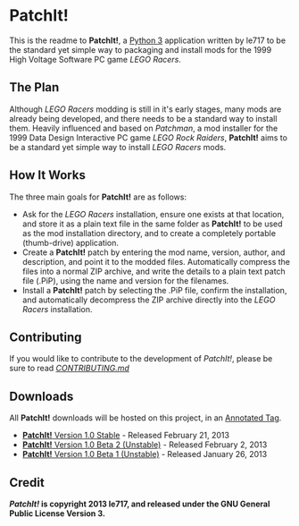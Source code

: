 PatchIt!
========

This is the readme to **PatchIt!**, a [Python 3](http://www.python.org) application written by le717 to be the standard yet simple way to
packaging and install mods for the 1999 High Voltage Software PC game *LEGO Racers*.

The Plan
--------

Although *LEGO Racers* modding is still in it's early stages, many mods are already being developed, and there 
needs to be a standard way to install them. Heavily influenced and based on *Patchman*, a mod installer for 
the 1999 Data Design Interactive PC game *LEGO Rock Raiders*, **PatchIt!** aims to be a standard yet simple way 
to install *LEGO Racers* mods.

How It Works
------------

The three main goals for **PatchIt!** are as follows:

* Ask for the *LEGO Racers* installation, ensure one exists at that location, and store it as a plain text file in the same folder as **PatchIt!** to be used 
as the mod installation directory, and to create a completely portable (thumb-drive) application.
* Create a **PatchIt!** patch by entering the mod name, version, author, and description, and point it to the modded files. Automatically compress the files 
into a normal ZIP archive, and write the details to a plain text patch file (.PiP), using the name and version for the filenames.
* Install a **PatchIt!** patch by selecting the .PiP file, confirm the installation, and automatically decompress the ZIP archive directly into the *LEGO 
Racers* installation.

Contributing
------------

If you would like to contribute to the development of *PatchIt!*, please be sure to read [*CONTRIBUTING.md*](Documentation/CONTRIBUTING.md)

Downloads
---------

All **PatchIt!** downloads will be hosted on this project, in an [Annotated Tag](https://github.com/le717/PatchIt/tags). 

* [**PatchIt!** Version 1.0 Stable](https://github.com/le717/PatchIt/tree/V1.0Stable) - Released February 21, 2013
* [**PatchIt!** Version 1.0 Beta 2 (Unstable)](https://github.com/le717/PatchIt/tree/V1.0b2) - Released February 2, 2013
* [**PatchIt!** Version 1.0 Beta 1 (Unstable)](https://github.com/le717/PatchIt/tree/V1.0b1) - Released January 26, 2013

Credit
------
***PatchIt!* is copyright 2013 le717, and released under the GNU General Public License Version 3.**